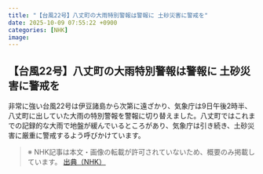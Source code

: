 ```yaml
---
title: "【台風22号】八丈町の大雨特別警報は警報に 土砂災害に警戒を"
date: 2025-10-09 07:55:22 +0900
categories: [NHK]
image: 
---
```

## 【台風22号】八丈町の大雨特別警報は警報に 土砂災害に警戒を

非常に強い台風22号は伊豆諸島から次第に遠ざかり、気象庁は9日午後2時半、八丈町に出していた大雨の特別警報を警報に切り替えました。八丈町ではこれまでの記録的な大雨で地盤が緩んでいるところがあり、気象庁は引き続き、土砂災害に厳重に警戒するよう呼びかけています。

> ※ NHK記事は本文・画像の転載が許可されていないため、概要のみ掲載しています。
[出典（NHK）](http://www3.nhk.or.jp/news/html/20251009/k10014945121000.html)
